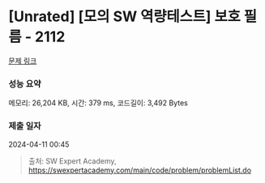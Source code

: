# [Unrated] [모의 SW 역량테스트] 보호 필름 - 2112 

[문제 링크](https://swexpertacademy.com/main/code/problem/problemDetail.do?contestProbId=AV5V1SYKAaUDFAWu) 

### 성능 요약

메모리: 26,204 KB, 시간: 379 ms, 코드길이: 3,492 Bytes

### 제출 일자

2024-04-11 00:45



> 출처: SW Expert Academy, https://swexpertacademy.com/main/code/problem/problemList.do